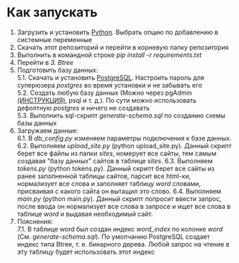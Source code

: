 # Как запускать

1. Загрузить и установить [Python](https://www.python.org/ftp/python/3.9.2/python-3.9.2-amd64.exe). Выбрать опцию по добавлению в системные переменные
2. Скачать этот репозиторий и перейти в корневую папку репозитория
3. Выполнить в командной строке _pip install -r requirements.txt_
4. Перейти в _3. Btree_
5. Подготовить базу данных:         
    5.1. Скачать и установить [PostgreSQL](https://www.postgresql.org/download/). Настроить пароль для суперюзера _postgres_ во время установки и не забывать его            
    5.2. Создать любую базу данных (Можно через pgAdmin [(ИНСТРУКЦИЯ)](https://info-comp.ru/how-to-create-database-in-postgresql), psql и т. д.). По сути можно использовать дефолтную _postgres_ и ничего не создавать              
    5.3. Выполнить sql-скрипт _generate-schema.sql_ по созданию схемы базы данныx              
6. Загружаем данные:   
    6.1. В _db_config.py_ изменяем параметры подключения к базе данных.     
    6.2. Выполняем _upload_site.py_ (python upload_site.py). Данный скрипт берет все файлы из папки _sites_, номерует все сайты, тем самым создавая "базу данных" сайтов в таблице _sites_.
    6.3. Выполняем _tokens.py_ (python tokens.py). Данный скрипт берет все сайты из ранее заполненной таблицы сайтов, парсит все html-ки, нормализует все слова и заполняет таблицу _word_ словами, присваивая с какого сайта он вытащил это слово.
    6.4. Выполняем _main.py_ (python main.py). Данный скрипт попросит ввести запрос, после ввода он нормализует все слова в запросе и ищет все слова в таблице _word_ и выдавая необходимый сайт.     
7. Пояснения:     
    7.1. В таблице word был создан индекс _word_index_ по колонке _word_ (См. _generate-schema.sql_). По умолчанию PostgreSQL создает индекс типа Btree, т. е. бинарного дерева. Любой запрос на чтение в эту таблицу будет использовать этот индекс      